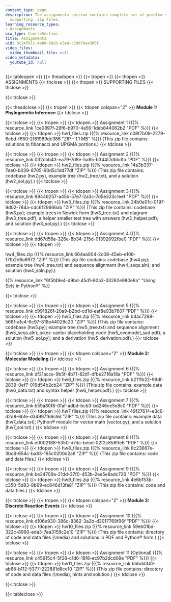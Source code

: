```yaml
---
content_type: page
description: The assignments section contains complete set of problem statements with
  supporting .zip files.
learning_resource_types:
- Assignments
ocw_type: CourseSection
title: Assignments
uid: 3c24f91c-4a00-68cb-e3e4-c18970aa385f
video_files:
  video_thumbnail_file: null
video_metadata:
  youtube_id: null
---
```


{{< tableopen >}}
{{< theadopen >}}
{{< tropen >}}
{{< thopen >}}
ASSIGNMENTS
{{< thclose >}}
{{< thopen >}}
SUPPORTING FILES
{{< thclose >}}

{{< trclose >}}

{{< theadclose >}}
{{< tropen >}}
{{< tdopen colspan="2" >}}
**Module 1: Phylogenetic Inference**
{{< tdclose >}}

{{< trclose >}}
{{< tropen >}}
{{< tdopen >}}
Assignment 1 ({{% resource_link 1ce0897f-29f6-b970-4a56-1deb844062b2 "PDF" %}})
{{< tdclose >}}
{{< tdopen >}}
hw1\_files.zip ({{% resource_link c08f7b09-2279-6cbd-f650-2f81989dc386 "ZIP - 1.1 MB" %}}) (This zip file contains: solutions to fibonacci and UPGMA portions.)
{{< tdclose >}}

{{< trclose >}}
{{< tropen >}}
{{< tdopen >}}
Assignment 2 ({{% resource_link 032cbb43-ea79-7d8e-5a85-b344f7dbbdfa "PDF" %}})
{{< tdclose >}}
{{< tdopen >}}
hw2\_files.zip ({{% resource_link 14a3b337-7de0-b039-8705-60d5c1dd77df "ZIP" %}}) (This zip file contains: codebase (hw2.py), example tree (hw2\_tree.txt), and a solution (hw2\_sol.py).)
{{< tdclose >}}

{{< trclose >}}
{{< tropen >}}
{{< tdopen >}}
Assignment 3 ({{% resource_link 99449257-a45b-57e7-2a3c-7d5e323c1eef "PDF" %}})
{{< tdclose >}}
{{< tdopen >}}
hw3\_files.zip ({{% resource_link 24b0e01c-0197-9d02-784a-cdc6f29666ab "ZIP" %}}) (This zip file contains: codebase (hw3.py); example trees in Newick form (hw3\_tree.txt) and diagram (hw3\_tree.pdf); a helper smaller test tree with answers (hw3\_helper.pdf); and solution (hw3\_sol.py).)
{{< tdclose >}}

{{< trclose >}}
{{< tropen >}}
{{< tdopen >}}
Assignment 4 ({{% resource_link dd67d56a-326e-8b34-215d-01392092fbe0 "PDF" %}})
{{< tdclose >}}
{{< tdopen >}}


hw4\_files.zip ({{% resource_link 664aa004-2c08-45eb-e108-17fb2d6a6972 "ZIP" %}}) (This zip file contains: codebase (hw4.py); example tree (hw4\_tree.txt) and sequence alignment (hw4\_seqs.aln); and solution (hw4\_soln.py).)

{{% resource_link "6f5f49e4-d9bd-45d1-90a3-33262e980e6a" "Using Sets in Python®" %}}


{{< tdclose >}}

{{< trclose >}}
{{< tropen >}}
{{< tdopen >}}
Assignment 5 ({{% resource_link c991826f-20a9-b2bd-cd1d-eaf8e93b7607 "PDF" %}})
{{< tdclose >}}
{{< tdopen >}}
hw5\_files.zip ({{% resource_link b4ac7298-568f-a1c4-6c97-818e44028c20 "ZIP" %}}) (This zip file contains: codebase (hw5.py); example tree (hw5\_tree.txt) and sequence alignment (hw5\_seqs.aln); jukes-cantor placeholding code (hw5\_evomodel\_sad.pdf); a solution (hw5\_sol.py); and a derivation (hw5\_derivation.pdf).)
{{< tdclose >}}

{{< trclose >}}
{{< tropen >}}
{{< tdopen colspan="2" >}}
**Module 2: Molecular Modeling**
{{< tdclose >}}

{{< trclose >}}
{{< tropen >}}
{{< tdopen >}}
Assignment 6 ({{% resource_link df21acce-9b5f-4b71-82d1-dfbe2716a18a "PDF" %}})
{{< tdclose >}}
{{< tdopen >}}
hw6\_files.zip ({{% resource_link b2111b22-99df-2839-0ef7-019d54b2cb24 "ZIP" %}}) (This zip file contains: example data (hw6\_data.txt) and syntax helper (hw6\_helper.pdf).)
{{< tdclose >}}

{{< trclose >}}
{{< tropen >}}
{{< tdopen >}}
Assignment 7 ({{% resource_link b59a80f8-0faf-adbd-bcb3-bd246ce5e8c0 "PDF" %}})
{{< tdclose >}}
{{< tdopen >}}
hw7\_files.zip ({{% resource_link 49f27614-e3c6-d2d8-6bfe-d34997f69c9d "ZIP" %}}) (This zip file contains: example data (hw7\_data.txt); Python® module for vector math (vector.py); and a solution (hw7\_sol.txt).)
{{< tdclose >}}

{{< trclose >}}
{{< tropen >}}
{{< tdopen >}}
Assignment 8 ({{% resource_link e0002188-5350-d7dc-beed-02f2c858ffe6 "PDF" %}})
{{< tdclose >}}
{{< tdopen >}}
hw8\_files.zip ({{% resource_link 8c23667e-3bc8-654c-ba83-165c0200d2a6 "ZIP" %}}) (This zip file contains: code and data files.)
{{< tdclose >}}

{{< trclose >}}
{{< tropen >}}
{{< tdopen >}}
Assignment 9 ({{% resource_link be24709a-21dd-37f0-453b-2ee5e8adc726 "PDF" %}})
{{< tdclose >}}
{{< tdopen >}}
hw9\_files.zip ({{% resource_link 4e6b153b-c350-5d83-8b69-ec846d13fa81 "ZIP" %}}) (This zip file contains: code and data files.)
{{< tdclose >}}

{{< trclose >}}
{{< tropen >}}
{{< tdopen colspan="2" >}}
**Module 3: Discrete Reaction Events**
{{< tdclose >}}

{{< trclose >}}
{{< tropen >}}
{{< tdopen >}}
Assignment 10 ({{% resource_link d106e930-386c-8362-3a2b-d3017768f96f "PDF" %}})
{{< tdclose >}}
{{< tdopen >}}
hw10\_files.zip ({{% resource_link 59eb01bd-322c-8960-eda3-7ea3158c2e10 "ZIP" %}}) (This zip file contains: directory of code and data files (\\media) and solutions in PDF and Python® form.)
{{< tdclose >}}

{{< trclose >}}
{{< tropen >}}
{{< tdopen >}}
Assignment 11 (Optional) ({{% resource_link c45915c4-5f28-c1d6-18f8-ec97b2dcd09e "PDF" %}})
{{< tdclose >}}
{{< tdopen >}}
hw11\_files.zip ({{% resource_link bbbdd341-ab68-b112-5377-222881d8ce10 "ZIP" %}}) (This zip file contains: directory of code and data files (\\media), hints and solution.)
{{< tdclose >}}

{{< trclose >}}

{{< tableclose >}}